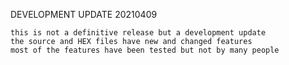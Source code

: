 DEVELOPMENT UPDATE 20210409

    this is not a definitive release but a development update
    the source and HEX files have new and changed features
    most of the features have been tested but not by many people
